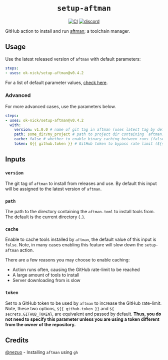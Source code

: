 <div align="center">
  <h1><code>setup-aftman</code></h1>
  <p>
    <a href="https://github.com/ok-nick/setup-aftman/actions?query=workflow%3ACI"><img src="https://github.com/ok-nick/setup-aftman/workflows/CI/badge.svg" alt="CI" /></a>
    <a href="https://discord.gg/w9Bc6xH7uC"><img src="https://img.shields.io/discord/834969350061424660?label=discord" alt="discord" /></a>
  </p>
</div>

GitHub action to install and run [aftman](https://github.com/LPGhatguy/aftman); a toolchain manager.

## Usage
Use the latest released version of `aftman` with default parameters:
```yaml
steps:
- uses: ok-nick/setup-aftman@v0.4.2
```
For a list of default parameter values, [check here](https://github.com/ok-nick/setup-aftman/blob/main/action.yml#L5-L20).

### Advanced
For more advanced cases, use the parameters below.
```yaml
steps:
- uses: ok-nick/setup-aftman@v0.4.2
  with:
    version: v1.0.0 # name of git tag in aftman (uses latest tag by default)
    path: some_dir/my_project # path to project dir containing `aftman.toml` ("." (current dir) by default)
    cache: false # whether to enable binary caching between runs (false by default)
    token: ${{ github.token }} # GitHub token to bypass rate limit (${{ github.token }} set by default)
```

## Inputs
### `version`
The git tag of `aftman` to install from releases and use. By default this input will be assigned to the latest version of `aftman`.

### `path`
The path to the directory containing the `aftman.toml` to install tools from. The default is the current directory (`.`).

### `cache`
Enable to cache tools installed by `aftman`, the default value of this input is `false`. Note, in many cases enabling this feature will slow down the `setup-aftman` action.

There are a few reasons you may choose to enable caching:
* Action runs often, causing the GitHub rate-limit to be reached
* A large amount of tools to install
* Server downloading from is slow

### `token`
Set to a GitHub token to be used by `aftman` to increase the GitHub rate-limit. Note, these two options, `${{ github.token }}` and `${ secrets.GITHUB_TOKEN}`, are equivalent and passed by default. **Thus, you do not need to specify this parameter unless you are using a token different from the owner of the repository.**

## Credits
[@nezuo](https://github.com/nezuo) - Installing `aftman` using `gh`


